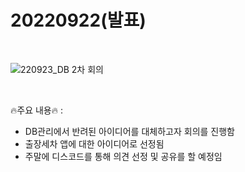 # 20220922(발표)

<br>

![220923_DB 2차 회의](https://user-images.githubusercontent.com/103109563/192730004-44048e84-abfc-4598-b2c3-9ac070911dff.jpg)


<br>


🔥주요 내용🔥 : <br>
* DB관리에서 반려된 아이디어를 대체하고자 회의를 진행함  <br>
* 출장세차 앱에 대한 아이디어로 선정됨<br>
* 주말에 디스코드를 통해 의견 선정 및 공유를 할 예정임<br>
